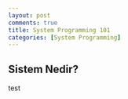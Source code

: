 ```yaml
---
layout: post
comments: true
title: System Programming 101
categories: [System Programming]
---
```


## Sistem Nedir?

test
